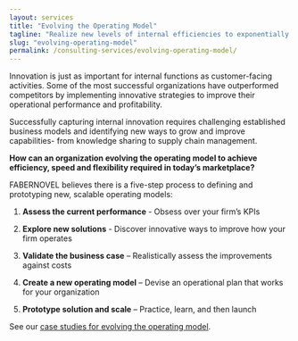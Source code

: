 ```yaml
---
layout: services
title: "Evolving the Operating Model"
tagline: "Realize new levels of internal efficiencies to exponentially grow the bottom line."
slug: "evolving-operating-model"
permalink: /consulting-services/evolving-operating-model/
---
```



Innovation is just as important for internal functions as customer-facing activities. Some of the most successful organizations have outperformed competitors by implementing innovative strategies to improve their operational performance and profitability. 

Successfully capturing internal innovation requires challenging established business models and identifying new ways to grow and improve capabilities- from knowledge sharing to supply chain management. 

**How can an organization evolving the operating model to achieve efficiency, speed and flexibility required in today’s marketplace?**

FABERNOVEL believes there is a five-step process to defining and prototyping new, scalable operating models: 

1. **Assess the current performance** - Obsess over your firm’s KPIs  

2. **Explore new solutions** - Discover innovative ways to improve how your firm operates 

3. **Validate the business case** – Realistically assess the improvements against costs

4. **Create a new operating model** – Devise an operational plan that works for your organization

5. **Prototype solution and scale** – Practice, learn, and then launch 


See our [case studies for evolving the operating model](#). 

